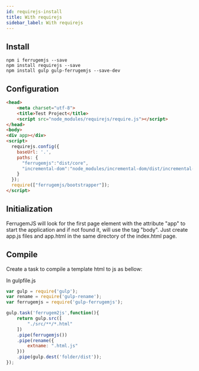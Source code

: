 ```yaml
---
id: requirejs-install
title: With requirejs
sidebar_label: With requirejs
---
```


## Install
``` npm
npm i ferrugemjs --save
npm install requirejs --save
npm install gulp gulp-ferrugemjs --save-dev
```

## Configuration
``` html
<head>
	<meta charset="utf-8">
	<title>Test Project</title>
	<script src="node_modules/requirejs/require.js"></script>
</head>
<body>    
<div app></div>
<script>
  requirejs.config({
    baseUrl: '.',
    paths: {
      "ferrugemjs":"dist/core",
      "incremental-dom":"node_modules/incremental-dom/dist/incremental-dom-min"
    }
  });
  require(["ferrugemjs/bootstrapper"]);
</script>
```
## Initialization

FerrugemJS will look for the first page element with the attribute "app" to start the application and if not found it, will use the tag "body".
Just create app.js files and app.html in the same directory of the index.html page.

## Compile

Create a task to compile a template html to js as bellow:

In gulpfile.js
``` javascript
var gulp = require('gulp');
var rename = require('gulp-rename');
var ferrugemjs = require('gulp-ferrugemjs');

gulp.task('ferrugem2js',function(){
    return gulp.src([
        "./src/**/*.html"
    ])
    .pipe(ferrugemjs())
    .pipe(rename({
        extname: ".html.js"
    }))
    .pipe(gulp.dest('folder/dist'));
});

```
